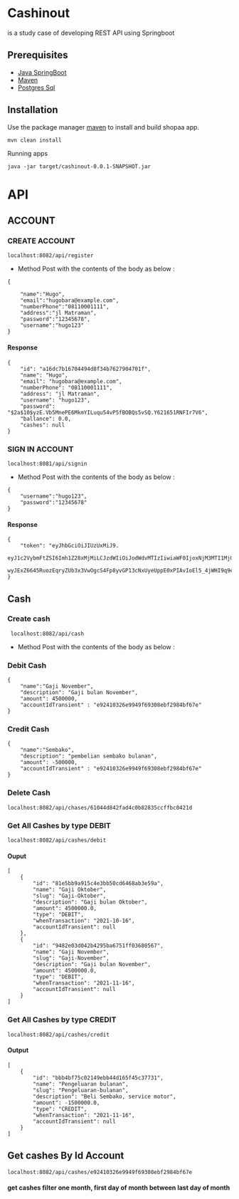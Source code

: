 
# Cashinout
is a study case of developing REST API using Springboot

## Prerequisites


* [Java SpringBoot](https://docs.oracle.com/javase/8/docs/technotes/guides/install/install_overview.html)
* [Maven](https://maven.apache.org/download.cgi)
* [Postgres Sql](https://www.postgresql.org/download/)

## Installation
Use the package manager [maven](https://maven.apache.org/) to install and build shopaa app.

``` 
mvn clean install
```
Running apps
```
java -jar target/cashinout-0.0.1-SNAPSHOT.jar
```

# API

## ACCOUNT 

### CREATE ACCOUNT
```localhost:8082/api/register```
- Method Post with the contents of the body as below :
``` 
{
    
    "name":"Hugo",
    "email":"hugobara@example.com",
    "numberPhone":"08110001111",
    "address":"jl Matraman",
    "password":"12345678",
    "username":"hugo123"
}   
```
#### Response
```
{
    "id": "a16dc7b16704494d8f34b7627904701f",
    "name": "Hugo",
    "email": "hugobara@example.com",
    "numberPhone": "08110001111",
    "address": "jl Matraman",
    "username": "hugo123",
    "password": "$2a$10$yzE.Vb5MnePE6MkmYILuqu54vP5fBOBQs5vSQ.Y621651RNFIr7V6",
    "ballance": 0.0,
    "cashes": null
}
```
### SIGN IN ACCOUNT
```localhost:8081/api/signin```
- Method Post with the contents of the body as below :
```
{
    "username":"hugo123",
    "password":"12345678"
}
```
#### Response 
```
{
    "token": "eyJhbGciOiJIUzUxMiJ9.
    eyJ1c2VybmFtZSI6Imh1Z28xMjMiLCJzdWIiOiJodWdvMTIzIiwiaWF0IjoxNjM3MTI1MjU5LCJleHAiOjE2MzcxMjY0NTl9.
    wyJExZ6645RuozEqryZUb3x3VwOgcS4Fp8yvGP13cNxUyeUppE0xPIAvIoEl5_4jWHI9q9eEHPovSc78GDRBtA"
}
```


## Cash

### Create cash
``` localhost:8082/api/cash```
- Method Post with the contents of the body as below :

### Debit Cash
```
{
    "name":"Gaji November",
    "description": "Gaji bulan November",
    "amount": 4500000,
    "accountIdTransient" : "e92410326e9949f69308ebf2984bf67e"
}
```
### Credit Cash
```
{
    "name":"Sembako",
    "description": "pembelian sembako bulanan",
    "amount": -500000,
    "accountIdTransient" : "e92410326e9949f69308ebf2984bf67e"
}
```
### Delete Cash
```
localhost:8082/api/chases/61044d842fad4c0b82835ccffbc0421d
```

### Get All Cashes by type DEBIT
```
localhost:8082/api/cashes/debit
```
#### Ouput
```
[
    {
        "id": "81e5bb9a915c4e3bb50cd6468ab3e59a",
        "name": "Gaji Oktober",
        "slug": "Gaji-Oktober",
        "description": "Gaji bulan Oktober",
        "amount": 4500000.0,
        "type": "DEBIT",
        "whenTransaction": "2021-10-16",
        "accountIdTransient": null
    },
    {
        "id": "9482e03d042b4295ba6751ff03680567",
        "name": "Gaji November",
        "slug": "Gaji-November",
        "description": "Gaji bulan November",
        "amount": 4500000.0,
        "type": "DEBIT",
        "whenTransaction": "2021-11-16",
        "accountIdTransient": null
    }
]
```

### Get All Cashes by type CREDIT
```
localhost:8082/api/cashes/credit
```
#### Output
```
[
    {
        "id": "bbb4bf75c02149ebb44d165f45c37731",
        "name": "Pengeluaran bulanan",
        "slug": "Pengeluaran-bulanan",
        "description": "Beli Sembako, service motor",
        "amount": -1500000.0,
        "type": "CREDIT",
        "whenTransaction": "2021-11-16",
        "accountIdTransient": null
    }
]
```

## Get cashes By Id Account
```
localhost:8082/api/cashes/e92410326e9949f69308ebf2984bf67e
```
#### get cashes filter one month, first day of month  between last day of month
